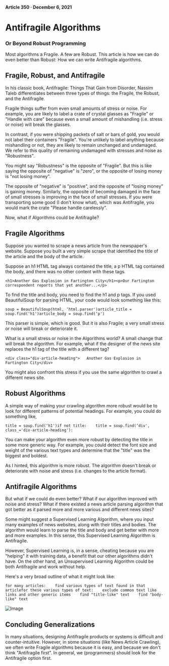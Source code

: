 #### Article 350 · December 6, 2021

# Antifragile Algorithms

### Or Beyond Robust Programming

Most algorithms a Fragile. A few are Robust. This article is how we can do even better than Robust: How we can write Antifragile algorithms.

## Fragile, Robust, and Antifragile

In his classic book, Antifragile: Things That Gain from Disorder, Nassim Taleb differentiates between three types of things: the Fragile, the Robust, and the Antifragile.

Fragile things suffer from even small amounts of stress or noise. For example, you are likely to label a crate of crystal glasses as "Fragile" or "Handle with care" because even a small amount of mishandling (i.e. stress or noise) will break the glasses.

In contrast, if you were shipping packets of salt or bars of gold, you would not label their containers "Fragile". You're unlikely to label anything because mishandling or not, they are likely to remain unchanged and undamaged. We refer to this quality of remaining undamaged with stresses and noise as "Robustness".

You might say "Robustness" is the opposite of "Fragile". But this is like saying the opposite of "negative" is "zero", or the opposite of losing money is "not losing money".

The opposite of "negative" is "positive", and the opposite of "losing money" is gaining money. Similarly, the opposite of becoming damaged in the face of small stresses is improving in the face of small stresses. If you were transporting some good (I don't know what), which was Antifragile, you would mark the crate "Please handle carelessly".

Now, what if Algorithms could be Antifragile?

## Fragile Algorithms

Suppose you wanted to scrape a news article from the newspaper's website. Suppose you built a very simple scrape that identified the title of the article and the body of the article.

Suppose an h1 HTML tag always contained the title, a p HTML tag contained the body, and there was no other content with these tags.

```
<h1>Another Gas Explosion in Fartington City</h1><p>Our Fartington correspondent reports that yet another...</p>
```

To find the title and body, you need to find the h1 and p tags. If you used BeautifulSoup for parsing HTML, your code would look something like this:

```
soup = BeautifulSoup(html, ‘html.parser')article_title = soup.find(‘h1')article_body = soup.find(‘p')
```

This parser is simple, which is good. But it is also Fragile; a very small stress or noise will break or deteriorate it.

What is a small stress or noise in the Algorithms world? A small change that will break the algorithm. For example, what if the designer of the news site replaces the h1 tag of the title with a different tag?

```
<div class="div-article-heading">   Another Gas Explosion in Fartington City</div>
```

You might also confront this stress if you use the same algorithm to crawl a different news site.

## Robust Algorithms

A simple way of making your crawling algorithm more robust would be to look for different patterns of potential headings. For example, you could do something like,

```
title = soup.find(‘h1')if not title:    title = soup.find(‘div', class_='div-article-heading'):
```

You can make your algorithm even more robust by detecting the title in some more generic way. For example, you could detect the font size and weight of the various text types and determine that the "title" was the biggest and boldest.

As I hinted, this algorithm is more robust. The algorithm doesn't break or deteriorate with noise and stress (i.e. changes to the article format).

## Antifragile Algorithms

But what if we could do even better? What if our algorithm improved with noise and stress? What if there existed a news article parsing algorithm that got better as it parsed more and more various and different news sites?

Some might suggest a Supervised Learning Algorithm, where you input many examples of news websites, along with their titles and bodies. The algorithm would learn to parse the title and body and get better with more and more examples. In this sense, this Supervised Learning Algorithm is Antifragile.

However, Supervised Learning is, in a sense, cheating because you are "helping" it with training data, a benefit that our other algorithms didn't have. On the other hand, an Unsupervised Learning Algorithm could be both Antifragile and work without help.

Here's a very broad outline of what it might look like:

```
for many articles:    find various types of text found in that articlefor these various types of text:    exclude common text like links and other generic items    find "title-like" text    find "body-like" text
```

![Image](https://cdn-images-1.medium.com/max/800/1*ywt285wmOf3wPPJYvzp_pw.png)

## Concluding Generalizations

In many situations, designing Antifragile products or systems is difficult and counter-intuitive. However, in some situations (like News Article Crawling), we often write Fragile algorithms because it is easy, and because we don't think "Antifragile first". In general, we (programmers) should look for the Antifragile option first.